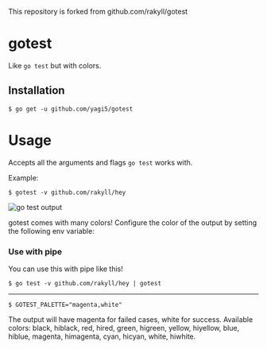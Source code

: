 This repository is forked from github.com/rakyll/gotest

# gotest

Like `go test` but with colors.

## Installation

```
$ go get -u github.com/yagi5/gotest
```

# Usage

Accepts all the arguments and flags `go test` works with.

Example:

```
$ gotest -v github.com/rakyll/hey
```
![go test output](https://i.imgur.com/udjWuZx.gif)

gotest comes with many colors! Configure the color of the output by setting the following env variable:

### Use with pipe

You can use this with pipe like this!

```
$ go test -v github.com/rakyll/hey | gotest
```

---

```
$ GOTEST_PALETTE="magenta,white"
```

The output will have magenta for failed cases, white for success.
Available colors: black, hiblack, red, hired, green, higreen, yellow, hiyellow, blue, hiblue, magenta, himagenta, cyan, hicyan, white, hiwhite.
